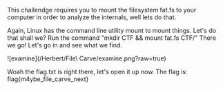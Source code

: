 This challendge requires you to mount the filesystem fat.fs to your computer in order to analyze the internals, well lets do that.

Again, Linux has the command line utility mount to mount things. Let's do that shall we?
Run the command "mkdir CTF && mount fat.fs CTF/"
There we go! Let's go in and see what we find.

![examine](/Herbert/File\ Carve/examine.png?raw=true)

Woah the flag.txt is right there, let's open it up now. The flag is:
flag{m4ybe_file_carve_next}

